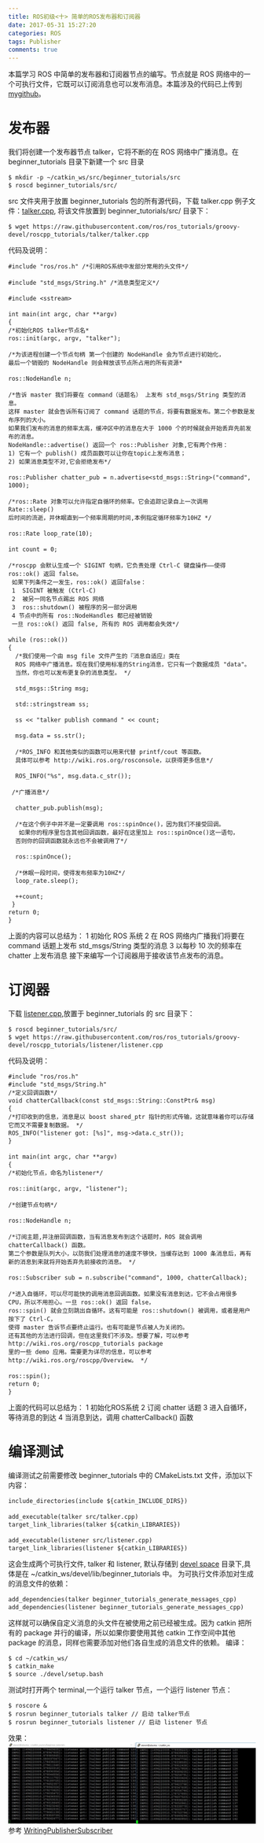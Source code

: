 ```yaml
---
title: ROS初级<十> 简单的ROS发布器和订阅器
date: 2017-05-31 15:27:20
categories: ROS
tags: Publisher
comments: true
---
```

本篇学习 ROS 中简单的发布器和订阅器节点的编写。节点就是 ROS 网络中的一个可执行文件，它既可以订阅消息也可以发布消息。本篇涉及的代码已上传到 [mygithub](https://github.com/StevenShiChina/beginner_tutorials)。
<!--more-->
# 发布器
我们将创建一个发布器节点 talker，它将不断的在 ROS 网络中广播消息。在 beginner_tutorials 目录下新建一个 src 目录
   ```
 $ mkdir -p ~/catkin_ws/src/beginner_tutorials/src
 $ roscd beginner_tutorials/src/ 
   ```
src 文件夹用于放置 beginner_tutorials 包的所有源代码，下载 talker.cpp 例子文件：[talker.cpp](https://raw.github.com/ros/ros_tutorials/groovy-devel/roscpp_tutorials/talker/talker.cpp),  将该文件放置到  beginner_tutorials/src/ 目录下：
   ```
 $ wget https://raw.githubusercontent.com/ros/ros_tutorials/groovy-devel/roscpp_tutorials/talker/talker.cpp
   ```
代码及说明：
   ```
 #include "ros/ros.h" /*引用ROS系统中发部分常用的头文件*/

 #include "std_msgs/String.h" /*消息类型定义*/

 #include <sstream>

 int main(int argc, char **argv)
 {
   /*初始化ROS talker节点名*
   ros::init(argc, argv, "talker");

   /*为该进程创建一个节点句柄 第一个创建的 NodeHandle 会为节点进行初始化，
   最后一个销毁的 NodeHandle 则会释放该节点所占用的所有资源*
   
   ros::NodeHandle n;

   /*告诉 master 我们将要在 command（话题名） 上发布 std_msgs/String 类型的消息。
   这样 master 就会告诉所有订阅了 command 话题的节点，将要有数据发布。第二个参数是发布序列的大小。
   如果我们发布的消息的频率太高，缓冲区中的消息在大于 1000 个的时候就会开始丢弃先前发布的消息。 
   NodeHandle::advertise() 返回一个 ros::Publisher 对象,它有两个作用：
   1) 它有一个 publish() 成员函数可以让你在topic上发布消息； 
   2) 如果消息类型不对,它会拒绝发布*/
   
   ros::Publisher chatter_pub = n.advertise<std_msgs::String>("command", 1000);
   
   /*ros::Rate 对象可以允许指定自循环的频率。它会追踪记录自上一次调用 Rate::sleep() 
   后时间的流逝，并休眠直到一个频率周期的时间,本例指定循环频率为10HZ */
  
   ros::Rate loop_rate(10);

   int count = 0;

  /*roscpp 会默认生成一个 SIGINT 句柄，它负责处理 Ctrl-C 键盘操作——使得 ros::ok() 返回 false。 
    如果下列条件之一发生，ros::ok() 返回false： 
    1  SIGINT 被触发 (Ctrl-C) 
    2  被另一同名节点踢出 ROS 网络 
    3  ros::shutdown() 被程序的另一部分调用 
    4 节点中的所有 ros::NodeHandles 都已经被销毁 
    一旦 ros::ok() 返回 false, 所有的 ROS 调用都会失效*/
   
   while (ros::ok())
   {
     /*我们使用一个由 msg file 文件产生的『消息自适应』类在 
     ROS 网络中广播消息。现在我们使用标准的String消息，它只有一个数据成员 "data"。
     当然，你也可以发布更复杂的消息类型。 */
     
     std_msgs::String msg;
     
     std::stringstream ss;
     
     ss << "talker publish command " << count;
     
     msg.data = ss.str();
     
     /*ROS_INFO 和其他类似的函数可以用来代替 printf/cout 等函数。
     具体可以参考 http://wiki.ros.org/rosconsole，以获得更多信息*/
     
     ROS_INFO("%s", msg.data.c_str()); 
     
    /*广播消息*/
     
     chatter_pub.publish(msg);
     
     /*在这个例子中并不是一定要调用 ros::spinOnce()，因为我们不接受回调。
      如果你的程序里包含其他回调函数，最好在这里加上 ros::spinOnce()这一语句，
     否则你的回调函数就永远也不会被调用了*/
    
     ros::spinOnce();
     
     /*休眠一段时间，使得发布频率为10HZ*/
     loop_rate.sleep();
    
     ++count;
    }
  return 0;
 }
   ```
上面的内容可以总结为：
 1 初始化 ROS 系统 
 2 在 ROS 网络内广播我们将要在 command 话题上发布 std_msgs/String 类型的消息 
 3 以每秒 10 次的频率在 chatter 上发布消息 
接下来编写一个订阅器用于接收该节点发布的消息。
# 订阅器
下载 [listener.cpp](https://raw.githubusercontent.com/ros/ros_tutorials/groovy-devel/roscpp_tutorials/listener/listener.cpp),放置于 beginner_tutorials 的 src 目录下：
   ```
 $ roscd beginner_tutorials/src/
 $ wget https://raw.githubusercontent.com/ros/ros_tutorials/groovy-devel/roscpp_tutorials/listener/listener.cpp
   ```
代码及说明：
   ```
 #include "ros/ros.h"
 #include "std_msgs/String.h"
 /*定义回调函数*/
 void chatterCallback(const std_msgs::String::ConstPtr& msg)
 {
   /*打印收到的信息，消息是以 boost shared_ptr 指针的形式传输，这就意味着你可以存储它而又不需要复制数据。 */
   ROS_INFO("listener got: [%s]", msg->data.c_str());
 }

 int main(int argc, char **argv)
 {
  /*初始化节点，命名为listener*/
  
  ros::init(argc, argv, "listener");

  /*创建节点句柄*/
 
   ros::NodeHandle n;
  
  /*订阅主题,并注册回调函数，当有消息发布到这个话题时，ROS 就会调用 chatterCallback() 函数。
   第二个参数是队列大小，以防我们处理消息的速度不够快，当缓存达到 1000 条消息后，再有新的消息到来就将开始丢弃先前接收的消息。 */
  
  ros::Subscriber sub = n.subscribe("command", 1000, chatterCallback);
  
  /*进入自循环，可以尽可能快的调用消息回调函数。如果没有消息到达，它不会占用很多 CPU，所以不用担心。一旦 ros::ok() 返回 false，
   ros::spin() 就会立刻跳出自循环。这有可能是 ros::shutdown() 被调用，或者是用户按下了 Ctrl-C，
   使得 master 告诉节点要终止运行。也有可能是节点被人为关闭的。 
   还有其他的方法进行回调，但在这里我们不涉及。想要了解，可以参考 http://wiki.ros.org/roscpp_tutorials package
   里的一些 demo 应用。需要更为详尽的信息，可以参考 http://wiki.ros.org/roscpp/Overview。 */
   
   ros::spin();
   return 0;
 }
   ```
上面的代码可以总结为：
 1 初始化ROS系统 
 2 订阅 chatter 话题 
 3 进入自循环，等待消息的到达 
 4 当消息到达，调用 chatterCallback() 函数 
# 编译测试
编译测试之前需要修改 beginner_tutorials 中的 CMakeLists.txt 文件，添加以下内容：
   ```
include_directories(include ${catkin_INCLUDE_DIRS})

add_executable(talker src/talker.cpp)
target_link_libraries(talker ${catkin_LIBRARIES})

add_executable(listener src/listener.cpp)
target_link_libraries(listener ${catkin_LIBRARIES})
   ```
这会生成两个可执行文件, talker 和 listener, 默认存储到 [devel space](http://wiki.ros.org/catkin/workspaces#Development_.28Devel.29_Space) 目录下,具体是在 ~/catkin_ws/devel/lib/beginner_tutorials 中。
为可执行文件添加对生成的消息文件的依赖：
   ```
add_dependencies(talker beginner_tutorials_generate_messages_cpp)
add_dependencies(listener beginner_tutorials_generate_messages_cpp)
   ```
这样就可以确保自定义消息的头文件在被使用之前已经被生成。因为 catkin 把所有的 package 并行的编译，所以如果你要使用其他 catkin 工作空间中其他 package 的消息，同样也需要添加对他们各自生成的消息文件的依赖。
编译：
   ```
 $ cd ~/catkin_ws/
 $ catkin_make
 $ source ./devel/setup.bash 
   ```
测试时打开两个 terminal,一个运行 talker 节点，一个运行 listener 节点：
   ```
 $ roscore &
 $ rosrun beginner_tutorials talker // 启动 talker节点
 $ rosrun beginner_tutorials listener // 启动 listener 节点
   ```
效果：
![](ros-primary-tutorial-10/test.jpg)
参考 [WritingPublisherSubscriber](http://wiki.ros.org/cn/ROS/Tutorials/WritingPublisherSubscriber%28c%2B%2B%29)

